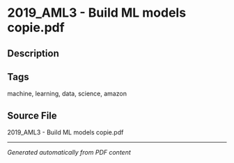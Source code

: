 # 2019_AML3 - Build ML models copie.pdf

## Description

## Tags
machine, learning, data, science, amazon

## Source File
2019_AML3 - Build ML models copie.pdf

---
*Generated automatically from PDF content*
